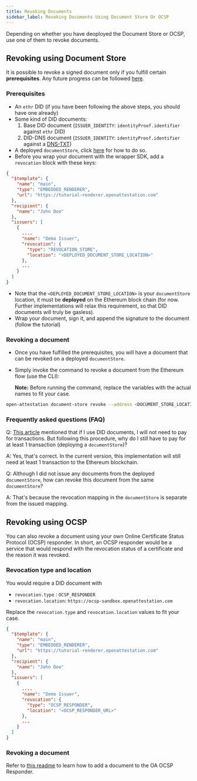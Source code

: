 ```yaml
---
title: Revoking Documents
sidebar_label: Revoking Documents Using Document Store Or OCSP
---
```

Depending on whether you have deoployed the Document Store or OCSP, use one of them to revoke documents.

## Revoking using Document Store

It is possible to revoke a signed document only if you fulfill certain **prerequisites**. Any future progress can be followed [here](https://github.com/Open-Attestation/adr/blob/master/issuing_using_did.md#for-documents-that-are-signed-directly).

### Prerequisites

- An `ethr` DID (if you have been following the above steps, you should have one already)
- Some kind of DID documents:
  1. Base DID document (`ISSUER_IDENTITY`: `identityProof.identifier` against `ethr` DID)
  2. DID-DNS document (`ISSUER_IDENTITY`: `identityProof.identifier` against a [DNS-TXT](/docs/docs-section/how-does-it-work/issuance-identity))
- A deployed `documentStore`, click [here](/docs/integrator-section/verifiable-document/ethereum/document-store) for how to do so.
- Before you wrap your document with the wrapper SDK, add a `revocation` block with these keys:

```json
{
  "$template": {
    "name": "main",
    "type": "EMBEDDED_RENDERER",
    "url": "https://tutorial-renderer.openattestation.com"
  },
  "recipient": {
    "name": "John Doe"
  },
  "issuers": [
    {
      ....
      "name": "Demo Issuer",
      "revocation": {
        "type": "REVOCATION_STORE",
        "location": "<DEPLOYED_DOCUMENT_STORE_LOCATION>"
      },
      ...
    }
  ]
}
```

<!-- TBD v3 document sample when that releases -->

- Note that the `<DEPLOYED_DOCUMENT_STORE_LOCATION>` is your `documentStore` location, it must be **deployed** on the Ethereum block chain (for now. Further implementations will relax this requirement, so that DID documents will truly be gasless).
- Wrap your document, sign it, and append the signature to the document (follow the tutorial)

### Revoking a document

- Once you have fulfilled the prerequisites, you will have a document that can be revoked on a deployed `documentStore`.
- Simply invoke the command to revoke a document from the Ethereum flow (use the CLI):

    **Note:** Before running the command, replace the variables with the actual names to fit your case. 

    

```bash
open-attestation document-store revoke --address <DOCUMENT_STORE_LOCATION> --hash <HASH_OF_DOC(S)>  --network <NETWORK> --encrypted-wallet-path <PATH_OF_WALLET>
```

### Frequently asked questions (FAQ)

Q: [This article](/docs/docs-section/how-does-it-work/comparison#price) mentioned that if I use DID documents, I will not need to pay for transactions. But following this procedure, why do I still have to pay for at least 1 transaction (deploying a `documentStore`)?

A: Yes, that's correct. In the current version, this implementation will still need at least 1 transaction to the Ethereum blockchain.

Q: Although I did not issue any documents from the deployed `documentStore`, how can revoke this document from the same `documentStore`?

A: That's because the revocation mapping in the `documentStore` is separate from the issued mapping.


## Revoking using OCSP
You can also revoke a document using your own Online Certificate Status Protocol (OCSP) responder. In short, an OCSP responder would be a service that would respond with the revocation status of a certificate and the reason it was revoked.

### Revocation type and location

You would require a DID document with

- `revocation.type` : `OCSP_RESPONDER`
- `revocation.location`: `https://ocsp-sandbox.openattestation.com`

Replace the `revocation.type` and `revocation.location` values to fit your case.

```json
{
  "$template": {
    "name": "main",
    "type": "EMBEDDED_RENDERER",
    "url": "https://tutorial-renderer.openattestation.com"
  },
  "recipient": {
    "name": "John Doe"
  },
  "issuers": [
    {
      ....
      "name": "Demo Issuer",
      "revocation": {
        "type": "OCSP_RESPONDER",
        "location": "<OCSP_RESPONDER_URL>"
      },
      ...
    }
  ]
}
```

### Revoking a document

Refer to [this readme](https://github.com/Open-Attestation/ocsp-responder/blob/main/README.md) to learn how to add a document to the OA OCSP Responder.

